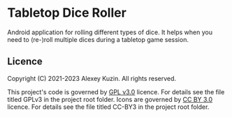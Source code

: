 # Tabletop Dice Roller

Android application for rolling different types of dice.
It helps when you need to (re-)roll multiple dices during a tabletop game session.

## Licence
Copyright (C) 2021-2023 Alexey Kuzin. All rights reserved.

This project's code is governed by [GPL v3.0](https://www.gnu.org/licenses/gpl-3.0.html) licence. For details see the file
titled GPLv3 in the project root folder.
Icons are governed by [CC BY 3.0](https://creativecommons.org/licenses/by/3.0) licence. For details see the file titled
CC-BY3 in the project root folder.
